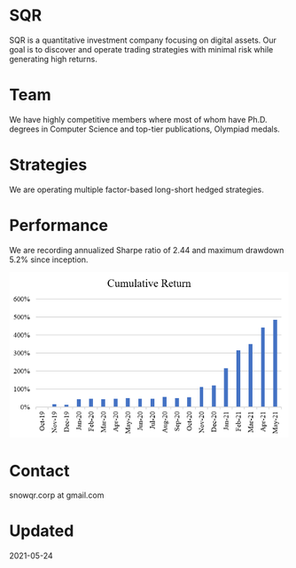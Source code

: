 # SQR
SQR is a quantitative investment company focusing on digital assets. Our goal is to discover and operate trading strategies with minimal risk while generating high returns.

# Team
We have highly competitive members where most of whom have Ph.D. degrees in Computer Science and top-tier publications, Olympiad medals. 

# Strategies
We are operating multiple factor-based long-short hedged strategies.

# Performance
We are recording annualized Sharpe ratio of 2.44 and maximum drawdown 5.2% since inception.

![logo](./images/cumret.png)

# Contact
snowqr.corp at gmail.com

# Updated
2021-05-24
